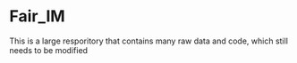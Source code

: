 # Fair_IM

This is a large resporitory that contains many raw data and code, which still needs to be modified

